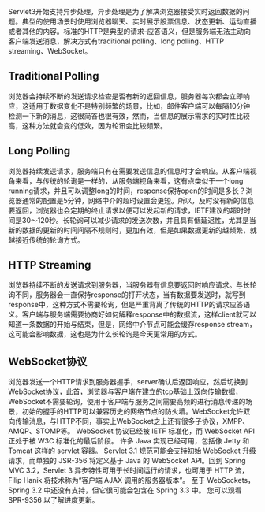 Servlet3开始支持异步处理，异步处理是为了解决浏览器接受实时返回数据的问题。典型的使用场景时使用浏览器聊天、实时展示股票信息、状态更新、运动直播或者其他的内容。标准的HTTP是典型的请求-应答语义，但是服务端无法主动向客户端发送消息，解决方式有traditional polling、long polling、HTTP streaming、WebSocket。
## Traditional Polling
浏览器会持续不断的发送请求检查是否有新的返回信息，服务器每次都会立即响应，这适用于数据变化不是特别频繁的场景，比如，邮件客户端可以每隔10分钟检测一下新的消息，这很简答也很有效，然而，当信息的展示需求的实时性比较高，这种方法就会变的低效，因为轮讯会比较频繁。
## Long Polling
浏览器持续发送请求，服务端只有在需要发送信息的信息时才会响应。从客户端视角来看，与传统的轮询是一样的，从服务端视角来看，这有点类似于一个long running请求，并且可以调整long的时间，response保持open的时间是多长？浏览器通常的配置是5分钟，网络中介的超时设置会更短。所以，及时没有新的信息要返回，浏览器也会定期的终止请求以便可以发起新的请求，IETF建议的超时时间是30～120秒。长轮询可以减少请求的发送次数，并且具有低延迟性，尤其是当新的数据的更新的时间间隔不规则时，更加有效，但是如果数据更新的越频繁，就越接近传统的轮询方式。
## HTTP Streaming
浏览器持续不断的发送请求到服务器，当服务器有信息要返回时响应请求。与长轮询不同，服务器会一直保持response的打开状态，当有数据要发送时，就写到response中，这种方式不需要轮询，但是严重背离了传统的HTTP的请求应答语义。客户端与服务端需要协商好如何解释response中的数据流，这样client就可以知道一条数据的开始与结束，但是，网络中介节点可能会缓存response stream，这可能会影响数据，这也是为什么长轮询是今天更常用的方式。
## WebSocket协议
浏览器发送一个HTTP请求到服务器握手，server确认后返回响应，然后切换到WebSocket协议，此首，浏览器与客户端在建立的tcp基础上双向传输数据，WebSocket不需要轮询，使用于客户端与服务之间需要高频的进行消息传递的场景，初始的握手的HTTP可以兼容历史的网络节点的防火墙。WebSocket允许双向传输消息，与HTTP不同，事实上WebSocket之上还有很多子协议，XMPP、AMQP、STOMP等。
WebSocket 协议已经被 IETF 标准化，而 WebSocket API 正处于被 W3C 标准化的最后阶段。 许多 Java 实现已经可用，包括像 Jetty 和 Tomcat 这样的 servlet 容器。 Servlet 3.1 规范可能会支持初始 WebSocket 升级请求，而单独的 JSR-356 将定义基于 Java 的 WebSocket API。回到 Spring MVC 3.2，Servlet 3 异步特性可用于长时间运行的请求，也可用于 HTTP 流，Filip Hanik 将技术称为“客户端 AJAX 调用的服务器版本”。 至于 WebSockets，Spring 3.2 中还没有支持，但它很可能会包含在 Spring 3.3 中。 您可以观看 SPR-9356 以了解进度更新。

